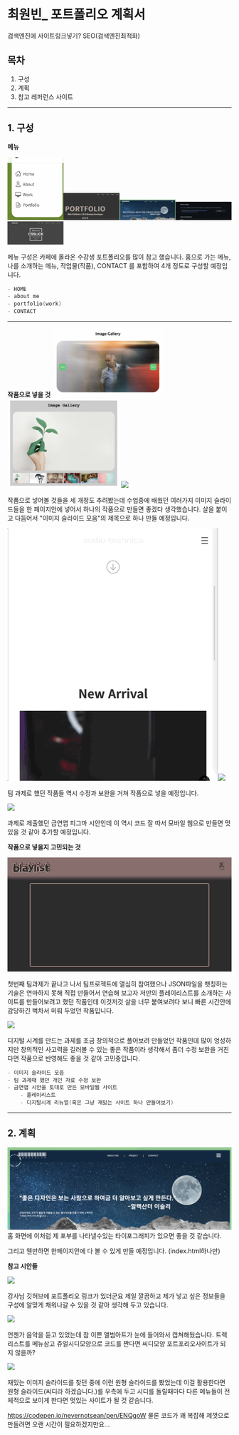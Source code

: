 # 최원빈_ 포트폴리오 계획서

검색엔진에 사이트링크넣기? SEO(검색엔진최적화)







## 목차

1. 구성
2. 계획
3. 참고 레퍼런스 사이트


-----------------
## 1. 구성
**메뉴**


<img src="images/구성참고1.png" width="25%"><img src="images/구성참고2.png" width="25%"><img src="images/구성참고3.png" width="25%"><img src="images/구성참고4.png" width="25%"><img src="images/구성참고5.png" width="25%">

메뉴 구성은 카페에 올라온 수강생 포트폴리오를 많이 참고 했습니다.
홈으로 가는 메뉴, 나를 소개하는 메뉴, 작업물(작품), CONTACT 를 포함하여 4개 정도로 구성할 예정입니다.


```c
- HOME
- about me
- portfolio(work)
- CONTACT
```


-----------------
**작품으로 넣을 것**
<img src="images/work-slide01.png" width="50%"><img src="images/work-slide02.png" width="50%">
<img src="images/work-slide03.gif">

작품으로 넣어볼 것들을 세 개정도 추려봤는데
수업중에 배웠던 여러가지 이미지 슬라이드들을 한 페이지안에 넣어서 하나의 작품으로 만들면 좋겠다 생각했습니다.
살을 붙이고 다듬어서 "이미지 슬라이드 모음"의 제목으로 하나 만들 예정입니다.


<img src="images/work-team.gif"><img src="images/work-team02.gif">

팀 과제로 했던 작품들 역시 수정과 보완을 거쳐 작품으로 넣을 예정입니다.


<img src="images/work-smokingapp">

과제로 제출했던 금연앱 피그마 시안인데 이 역시 코드 잘 따서 모바일 웹으로 만들면 멋있을 것 같아 추가할 예정입니다.

**작품으로 넣을지 고민되는 것**

<img src="images/pre-work01.gif">

첫번째 팀과제가 끝나고 나서 팀프로젝트에 열심히 참여했으나 
JSON파일을 팻칭하는 기술은 연마하지 못해 직접 만들어서 연습해 보고자 
저만의 플레이리스트를 소개하는 사이트를 만들어보려고 했던 작품인데 
이것저것 살을 너무 붙여보려다 보니 빠른 시간안에 감당하긴 벅차서 미뤄 두었던 작품입니다.

<img src="images/pre-work02">

디지털 시계를 만드는 과제를 조금 창의적으로 풀어보려 만들었던 작품인데
많이 엉성하지만 창의적인 사고력을 길러볼 수 있는 좋은 작품이라 생각해서 좀더 수정 보완을 거친다면 
작품으로 반영해도 좋을 것 같아 고민중입니다.


```c
- 이미지 슬라이드 모음
- 팀 과제때 했던 개인 자료 수정 보완
- 금연앱 시안을 토대로 만든 모바일웹 사이트
    - 플레이리스트
    - 디지털시계 리뉴얼(혹은 그냥 재밌는 사이트 하나 만들어보기)
```


-----------------
## 2. 계획
<img src="images/구성참고3.png">
홈 화면에 이처럼 제 포부를 나타낼수있는 타이포그래피가 있으면 좋을 것 같습니다.

그리고 웬만하면 한페이지안에 다 볼 수 있게 만들 예정입니다. (index.html하나만)

**참고 시안들**

<img src="images/referencs01.gif">

강사님 깃허브에 포트폴리오 링크가 있더군요
제일 깔끔하고 제가 넣고 싶은 정보들을 구성에 알맞게 채워나갈 수 있을 것 같아 생각해 두고 있습니다.


<img src="images/referencs02.png">

언젠가 음악을 듣고 있었는데 참 이쁜 앨범아트가 눈에 들어와서 캡쳐해뒀습니다.
트랙리스트를 메뉴삼고 쥬얼시디모양으로 코드를 짠다면 씨디모양 포트포리오사이트가 되지 않을까?

<img src="images/referencs03.gif">

재밌는 이미지 슬라이드를 찾던 중에 이런 원형 슬라이드를 봤었는데
이걸 활용한다면 원형 슬라이드(씨디라 하겠습니다.)를 우측에 두고 시디를 돌릴때마다 다른 메뉴들이 전체적으로 보이게 한다면 멋있는 사이트가 될 것 같습니다.

https://codepen.io/nevernotsean/pen/ENQgoW
물론 코드가 꽤 복잡해 제껏으로 만들려면 오랜 시간이 필요하겠지만요...